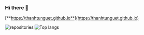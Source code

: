 ### Hi there 👋

[**https://thanhtunguet.github.io**](https://thanhtunguet.github.io)

<div class="container">
  <div class="row">
    <div class="col align-items-baseline">
      <img src="https://github-readme-stats.vercel.app/api?username=thanhtunguet&show_icons=true&hide_border=true" alt="repositories">
      <img src="https://github-readme-stats.vercel.app/api/top-langs/?username=thanhtunguet" alt="Top langs">
    </div>
  </div>
</div>

<!--
**thanhtunguet/thanhtunguet** is a ✨ _special_ ✨ repository because its `README.md` (this file) appears on your GitHub profile.

Here are some ideas to get you started:

- 🔭 I’m currently working on ...
- 🌱 I’m currently learning ...
- 👯 I’m looking to collaborate on ...
- 🤔 I’m looking for help with ...
- 💬 Ask me about ...
- 📫 How to reach me: ...
- 😄 Pronouns: ...
- ⚡ Fun fact: ...
-->
